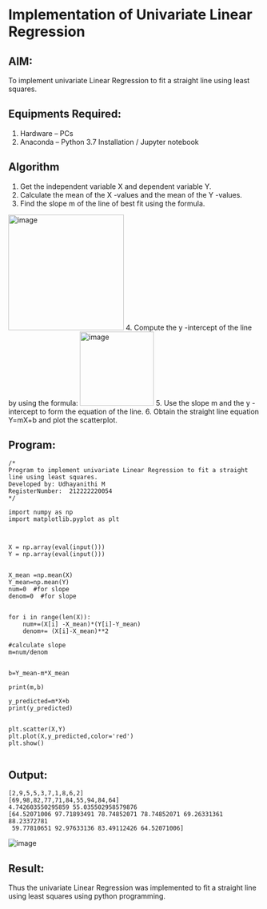 # Implementation of Univariate Linear Regression
## AIM:
To implement univariate Linear Regression to fit a straight line using least squares.

## Equipments Required:
1. Hardware – PCs
2. Anaconda – Python 3.7 Installation / Jupyter notebook

## Algorithm
1. Get the independent variable X and dependent variable Y.
2. Calculate the mean of the X -values and the mean of the Y -values.
3. Find the slope m of the line of best fit using the formula. 
<img width="231" alt="image" src="https://user-images.githubusercontent.com/93026020/192078527-b3b5ee3e-992f-46c4-865b-3b7ce4ac54ad.png">
4. Compute the y -intercept of the line by using the formula:
<img width="148" alt="image" src="https://user-images.githubusercontent.com/93026020/192078545-79d70b90-7e9d-4b85-9f8b-9d7548a4c5a4.png">
5. Use the slope m and the y -intercept to form the equation of the line.
6. Obtain the straight line equation Y=mX+b and plot the scatterplot.

## Program:
```
/*
Program to implement univariate Linear Regression to fit a straight line using least squares.
Developed by: Udhayanithi M
RegisterNumber:  212222220054
*/

import numpy as np
import matplotlib.pyplot as plt



X = np.array(eval(input()))
Y = np.array(eval(input()))


X_mean =np.mean(X)
Y_mean=np.mean(Y)
num=0  #for slope
denom=0  #for slope


for i in range(len(X)):
    num+=(X[i] -X_mean)*(Y[i]-Y_mean)
    denom+= (X[i]-X_mean)**2

#calculate slope
m=num/denom


b=Y_mean-m*X_mean

print(m,b)

y_predicted=m*X+b
print(y_predicted)


plt.scatter(X,Y)
plt.plot(X,y_predicted,color='red')
plt.show()


```

## Output:
```
[2,9,5,5,3,7,1,8,6,2]
[69,98,82,77,71,84,55,94,84,64]
4.742603550295859 55.035502958579876
[64.52071006 97.71893491 78.74852071 78.74852071 69.26331361 88.23372781
 59.77810651 92.97633136 83.49112426 64.52071006]
```
![image](https://github.com/UdhayanithiM/Find-the-best-fit-line-using-Least-Squares-Method/assets/127933352/3b9966cc-90f6-4d54-9619-6e258b351841)




## Result:
Thus the univariate Linear Regression was implemented to fit a straight line using least squares using python programming.
